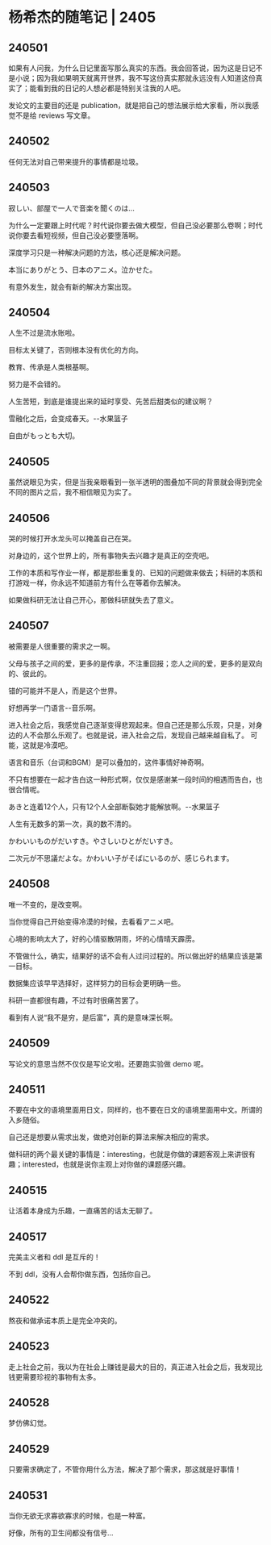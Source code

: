 # 杨希杰的随笔记 | 2405

## 240501

如果有人问我，为什么日记里面写那么真实的东西。我会回答说，因为这是日记不是小说；因为我如果明天就离开世界，我不写这份真实那就永远没有人知道这份真实了；能看到我的日记的人想必都是特别关注我的人吧。

发论文的主要目的还是 publication，就是把自己的想法展示给大家看，所以我感觉不是给 reviews 写文章。

## 240502

任何无法对自己带来提升的事情都是垃圾。

## 240503

寂しい、部屋で一人で音楽を聞くのは...

为什么一定要跟上时代呢？时代说你要去做大模型，但自己没必要那么卷啊；时代说你要去看短视频，但自己没必要堕落啊。

深度学习只是一种解决问题的方法，核心还是解决问题。

本当にありがとう、日本のアニメ。泣かせた。

有意外发生，就会有新的解决方案出现。

## 240504

人生不过是流水账啦。

目标太关键了，否则根本没有优化的方向。

教育、传承是人类根基啊。

努力是不会错的。

人生苦短，到底是谁提出来的延时享受、先苦后甜类似的建议啊？

雪融化之后，会变成春天。--水果篮子

自由がもっとも大切。

## 240505

虽然说眼见为实，但是当我亲眼看到一张半透明的图叠加不同的背景就会得到完全不同的图片之后，我不相信眼见为实了。

## 240506

哭的时候打开水龙头可以掩盖自己在哭。

对身边的，这个世界上的，所有事物失去兴趣才是真正的空壳吧。

工作的本质和写作业一样，都是那些重复的、已知的问题做来做去；科研的本质和打游戏一样，你永远不知道前方有什么在等着你去解决。

如果做科研无法让自己开心，那做科研就失去了意义。

## 240507

被需要是人很重要的需求之一啊。

父母与孩子之间的爱，更多的是传承，不注重回报；恋人之间的爱，更多的是双向的、彼此的。

错的可能并不是人，而是这个世界。

好想再学一门语言--音乐啊。

进入社会之后，我感觉自己逐渐变得悲观起来。但自己还是那么乐观，只是，对身边的人不会那么乐观了。也就是说，进入社会之后，发现自己越来越自私了。
可能，这就是冷漠吧。

语言和音乐（台词和BGM）是可以叠加的，这件事情好神奇啊。

不只有想要在一起才告白这一种形式啊，仅仅是感谢某一段时间的相遇而告白，也很合情呢。

あきと连着12个人，只有12个人全部断裂她才能解放啊。--水果篮子

人生有无数多的第一次，真的数不清的。

かわいいものがだいすき。やさしいひとがだいすき。

二次元が不思議だよな。かわいい子がそばにいるのが、感じられます。

## 240508

唯一不变的，是改变啊。

当你觉得自己开始变得冷漠的时候，去看看アニメ吧。

心境的影响太大了，好的心情驱散阴雨，坏的心情晴天霹雳。

不管做什么，确实，结果好的话不会有人过问过程的。所以做出好的结果应该是第一目标。

数据集应该早早选择好，这样努力的目标会更明确一些。

科研一直都很有趣，不过有时很痛苦罢了。

看到有人说“我不是穷，是后富”，真的是意味深长啊。

## 240509

写论文的意思当然不仅仅是写论文啦。还要跑实验做 demo 呢。

## 240511

不要在中文的语境里面用日文，同样的，也不要在日文的语境里面用中文。所谓的入乡随俗。

自己还是想要从需求出发，做绝对创新的算法来解决相应的需求。

做科研的两个最关键的事情是：interesting，也就是你做的课题客观上来讲很有趣；interested，也就是说你主观上对你做的课题感兴趣。

## 240515

让活着本身成为乐趣，一直痛苦的话太无聊了。

## 240517

完美主义者和 ddl 是互斥的！

不到 ddl，没有人会帮你做东西，包括你自己。

## 240522

熬夜和做承诺本质上是完全冲突的。

## 240523

走上社会之前，我以为在社会上赚钱是最大的目的，真正进入社会之后，我发现比钱更需要珍视的事物有太多。

## 240528

梦仿佛幻觉。

## 240529

只要需求确定了，不管你用什么方法，解决了那个需求，那这就是好事情！

## 240531

当你无欲无求寡欲寡求的时候，也是一种富。

好像，所有的卫生间都没有信号...